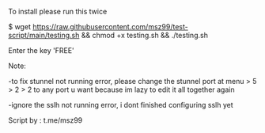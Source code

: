 To install please run this twice

 $ wget https://raw.githubusercontent.com/msz99/test-script/main/testing.sh && chmod +x testing.sh && ./testing.sh



Enter the key 'FREE'



Note:

-to fix stunnel not running error, please change the stunnel port at menu > 5 > 2 > 2 to any port u want because im lazy to edit it all together again

-ignore the sslh not running error, i dont finished configuring sslh yet



Script by : t.me/msz99
